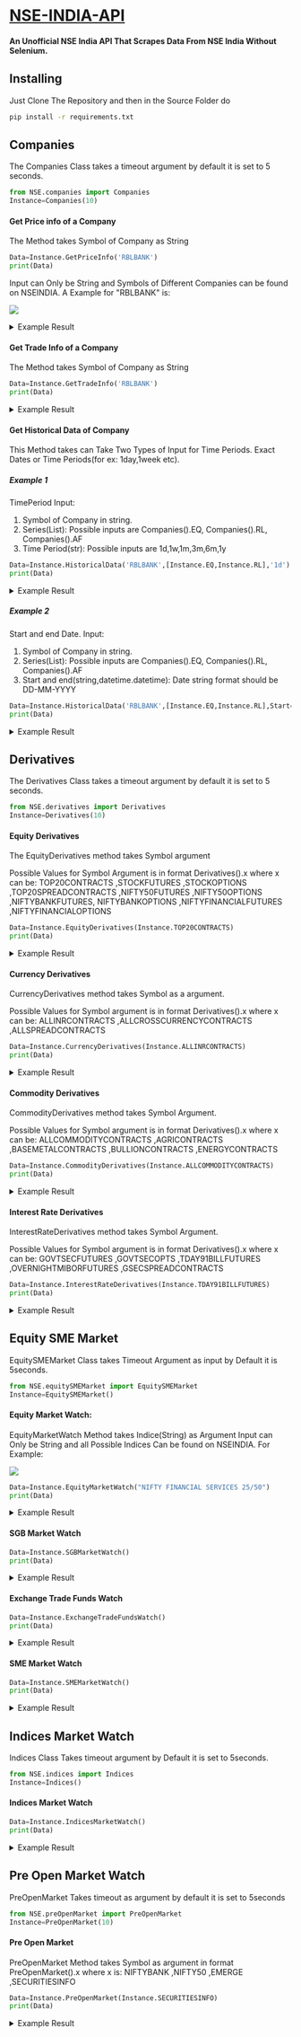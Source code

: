 # [NSE-INDIA-API](https://github.com/GamesBond008/NSE-India-API)
#### An Unofficial NSE India API That Scrapes Data From NSE India Without Selenium.
## Installing
Just Clone The Repository and then in the Source Folder do
```bash
pip install -r requirements.txt
```
## Companies 
The Companies Class takes a timeout argument by default it is set to 5 seconds.
```python
from NSE.companies import Companies
Instance=Companies(10)
```
#### Get Price info of a Company
The Method takes Symbol of Company as String
```python
Data=Instance.GetPriceInfo('RBLBANK')
print(Data)
```
Input can Only be String and Symbols of Different Companies can be found on NSEINDIA.
A Example for "RBLBANK" is: 

<a href="https://www.nseindia.com/"><img src="https://imgur.com/SqO844U.png"></a>
<details>
	<summary>Example Result</summary>

```json
{
  "info": {
    "symbol": "RBLBANK",
    "companyName": "RBL Bank Limited",
    "activeSeries": [
      "EQ"
    ],
    "debtSeries": [],
    "tempSuspendedSeries": [],
    "isFNOSec": true,
    "isCASec": false,
    "isSLBSec": true,
    "isDebtSec": false,
    "isSuspended": false,
    "isETFSec": false,
    "isDelisted": false,
    "isin": "INE976G01028",
    "isTop10": false,
    "identifier": "RBLBANKEQN"
  },
  "metadata": {
    "series": "EQ",
    "symbol": "RBLBANK",
    "isin": "INE976G01028",
    "status": "Listed",
    "listingDate": "31-Aug-2016",
    "industry": "PRIVATE SECTOR BANK",
    "lastUpdateTime": "01-Jun-2021 16:00:00",
    "pdSectorPe": 24.28,
    "pdSymbolPe": 25.23,
    "pdSectorInd": "NIFTY BANK                                        "
  },
  "securityInfo": {
    "boardStatus": "Main",
    "tradingStatus": "Active",
    "tradingSegment": "Normal Market",
    "sessionNo": "-",
    "slb": "Yes",
    "classOfShare": "Equity",
    "derivatives": "Yes",
    "surveillance": "-",
    "faceValue": 10,
    "issuedCap": 598020398
  },
  "priceInfo": {
    "lastPrice": 211.5,
    "change": -2.6999999999999886,
    "pChange": -1.2605042016806671,
    "previousClose": 214.2,
    "open": 215.1,
    "close": 211.3,
    "vwap": 212.46,
    "lowerCP": "192.80",
    "upperCP": "235.60",
    "pPriceBand": "No Band",
    "basePrice": 214.2,
    "intraDayHighLow": {
      "min": 210.05,
      "max": 216.3,
      "value": 211.5
    },
    "weekHighLow": {
      "min": 121.3,
      "minDate": "04-Jun-2020",
      "max": 274.3,
      "maxDate": "08-Jan-2021",
      "value": 211.5
    }
  },
  "preOpenMarket": {
    "preopen": [
      {
        "price": 197.45,
        "buyQty": 0,
        "sellQty": 3
      },
      {
        "price": 210,
        "buyQty": 0,
        "sellQty": 17
      },
      {
        "price": 213.2,
        "buyQty": 0,
        "sellQty": 100
      },
      {
        "price": 213.6,
        "buyQty": 0,
        "sellQty": 178
      },
      {
        "price": 215.1,
        "buyQty": 0,
        "sellQty": 0,
        "iep": true
      },
      {
        "price": 218.2,
        "buyQty": 30,
        "sellQty": 0
      },
      {
        "price": 219.35,
        "buyQty": 100,
        "sellQty": 0
      },
      {
        "price": 223,
        "buyQty": 450,
        "sellQty": 0
      },
      {
        "price": 235,
        "buyQty": 75,
        "sellQty": 0
      }
    ],
    "ato": {
      "buy": 2905,
      "sell": 677
    },
    "IEP": 215.1,
    "totalTradedVolume": 6909,
    "finalPrice": 215.1,
    "finalQuantity": 6909,
    "lastUpdateTime": "01-Jun-2021 09:07:19",
    "totalBuyQuantity": 107180,
    "totalSellQuantity": 247785,
    "atoBuyQty": 2905,
    "atoSellQty": 677
  }
}
```
</details>

#### Get Trade Info of a Company

The Method takes Symbol of Company as String
```python
Data=Instance.GetTradeInfo('RBLBANK')
print(Data)
```
<details>
	<summary>Example Result</summary>

```json
{
  "noBlockDeals": true,
  "bulkBlockDeals": [
    {
      "name": "Session I"
    },
    {
      "name": "Session II"
    }
  ],
  "marketDeptOrderBook": {
    "totalBuyQuantity": 0,
    "totalSellQuantity": 12414,
    "bid": [
      {
        "price": 0,
        "quantity": 0
      },
      {
        "price": 0,
        "quantity": 0
      },
      {
        "price": 0,
        "quantity": 0
      },
      {
        "price": 0,
        "quantity": 0
      },
      {
        "price": 0,
        "quantity": 0
      }
    ],
    "ask": [
      {
        "price": 211.3,
        "quantity": 12414
      },
      {
        "price": 0,
        "quantity": 0
      },
      {
        "price": 0,
        "quantity": 0
      },
      {
        "price": 0,
        "quantity": 0
      },
      {
        "price": 0,
        "quantity": 0
      }
    ],
    "tradeInfo": {
      "totalTradedVolume": 6900865,
      "totalTradedValue": 14661.58,
      "totalMarketCap": 1264813.14,
      "ffmc": 829737.0546,
      "impactCost": 0.05
    },
    "valueAtRisk": {
      "securityVar": 24.88,
      "indexVar": 0,
      "varMargin": 24.88,
      "extremeLossMargin": 3.5,
      "adhocMargin": 0,
      "applicableMargin": 28.38
    }
  },
  "securityWiseDP": {
    "quantityTraded": 6900865,
    "deliveryQuantity": 1240171,
    "deliveryToTradedQuantity": 17.97,
    "seriesRemarks": null,
    "secWiseDelPosDate": "01-JUN-2021 EOD"
  }
}
```
</details>

#### Get Historical Data of Company
This Method takes can Take Two Types of Input for Time Periods. Exact Dates or Time Periods(for ex: 1day,1week etc).
##### Example 1
TimePeriod
Input:
1. Symbol of Company in string.
2. Series(List): Possible inputs are Companies().EQ, Companies().RL, Companies().AF
3. Time Period(str): Possible inputs are 1d,1w,1m,3m,6m,1y
```python
Data=Instance.HistoricalData('RBLBANK',[Instance.EQ,Instance.RL],'1d')
print(Data)
```
<details>
	<summary>Example Result</summary>

```json
{
  "data": [
    {
      "_id": "60b6217e1746750008d2b0c5",
      "CH_SYMBOL": "RBLBANK",
      "CH_SERIES": "EQ",
      "CH_MARKET_TYPE": "N",
      "CH_TRADE_HIGH_PRICE": 216.3,
      "CH_TRADE_LOW_PRICE": 210.05,
      "CH_OPENING_PRICE": 215.1,
      "CH_CLOSING_PRICE": 211.3,
      "CH_LAST_TRADED_PRICE": 211.5,
      "CH_PREVIOUS_CLS_PRICE": 214.2,
      "CH_TOT_TRADED_QTY": 6900865,
      "CH_TOT_TRADED_VAL": 1466218364.55,
      "CH_52WEEK_HIGH_PRICE": 274.3,
      "CH_52WEEK_LOW_PRICE": 121.3,
      "CH_TOTAL_TRADES": 44144,
      "CH_ISIN": "INE976G01028",
      "CH_TIMESTAMP": "2021-06-01",
      "TIMESTAMP": "2021-05-31T18:30:00.000Z",
      "createdAt": "2021-06-01T12:01:02.542Z",
      "updatedAt": "2021-06-01T12:01:02.542Z",
      "__v": 0,
      "VWAP": 212.47,
      "mTIMESTAMP": "01-Jun-2021"
    },
    {
      "_id": "60b4cffe99942d0008df060a",
      "CH_SYMBOL": "RBLBANK",
      "CH_SERIES": "EQ",
      "CH_MARKET_TYPE": "N",
      "CH_TRADE_HIGH_PRICE": 216.4,
      "CH_TRADE_LOW_PRICE": 212.8,
      "CH_OPENING_PRICE": 216.2,
      "CH_CLOSING_PRICE": 214.2,
      "CH_LAST_TRADED_PRICE": 213.8,
      "CH_PREVIOUS_CLS_PRICE": 216.25,
      "CH_TOT_TRADED_QTY": 7126476,
      "CH_TOT_TRADED_VAL": 1529597900.4,
      "CH_52WEEK_HIGH_PRICE": 274.3,
      "CH_52WEEK_LOW_PRICE": 121.3,
      "CH_TOTAL_TRADES": 39780,
      "CH_ISIN": "INE976G01028",
      "CH_TIMESTAMP": "2021-05-31",
      "TIMESTAMP": "2021-05-30T18:30:00.000Z",
      "createdAt": "2021-05-31T12:01:02.333Z",
      "updatedAt": "2021-05-31T12:01:02.333Z",
      "__v": 0,
      "VWAP": 214.64,
      "mTIMESTAMP": "31-May-2021"
    }
  ],
  "meta": {
    "series": [
      "EQ"
    ],
    "fromDate": "31-05-2021",
    "toDate": "01-06-2021",
    "symbols": [
      "RBLBANK",
      "RBLBANK"
    ]
  }
}
```
</details>

##### Example 2
Start and end Date.
Input:
1. Symbol of Company in string.
2. Series(List): Possible inputs are Companies().EQ, Companies().RL, Companies().AF
3. Start and end(string,datetime.datetime): Date string format should be DD-MM-YYYY
```python
Data=Instance.HistoricalData('RBLBANK',[Instance.EQ,Instance.RL],Start='20-05-2021',End='25-05-2021')
print(Data)
```
<details>
	<summary>Example Result</summary>

```json
{
  "data": [
    {
      "_id": "60ace6fd3e1c550008766872",
      "CH_SYMBOL": "RBLBANK",
      "CH_SERIES": "EQ",
      "CH_MARKET_TYPE": "N",
      "CH_TRADE_HIGH_PRICE": 211.75,
      "CH_TRADE_LOW_PRICE": 205.05,
      "CH_OPENING_PRICE": 211.5,
      "CH_CLOSING_PRICE": 206.1,
      "CH_LAST_TRADED_PRICE": 206.7,
      "CH_PREVIOUS_CLS_PRICE": 210,
      "CH_TOT_TRADED_QTY": 9106739,
      "CH_TOT_TRADED_VAL": 1891433247.4,
      "CH_52WEEK_HIGH_PRICE": 274.3,
      "CH_52WEEK_LOW_PRICE": 108.3,
      "CH_TOTAL_TRADES": 50163,
      "CH_ISIN": "INE976G01028",
      "CH_TIMESTAMP": "2021-05-25",
      "TIMESTAMP": "2021-05-24T18:30:00.000Z",
      "createdAt": "2021-05-25T12:01:01.940Z",
      "updatedAt": "2021-05-25T12:01:01.940Z",
      "__v": 0,
      "VWAP": 207.7,
      "mTIMESTAMP": "25-May-2021"
    },
    {
      "_id": "60ab957e03728a0009a357e8",
      "CH_SYMBOL": "RBLBANK",
      "CH_SERIES": "EQ",
      "CH_MARKET_TYPE": "N",
      "CH_TRADE_HIGH_PRICE": 212,
      "CH_TRADE_LOW_PRICE": 205.85,
      "CH_OPENING_PRICE": 210,
      "CH_CLOSING_PRICE": 210,
      "CH_LAST_TRADED_PRICE": 209.6,
      "CH_PREVIOUS_CLS_PRICE": 207.7,
      "CH_TOT_TRADED_QTY": 9637361,
      "CH_TOT_TRADED_VAL": 2016371137.35,
      "CH_52WEEK_HIGH_PRICE": 274.3,
      "CH_52WEEK_LOW_PRICE": 108.3,
      "CH_TOTAL_TRADES": 59436,
      "CH_ISIN": "INE976G01028",
      "CH_TIMESTAMP": "2021-05-24",
      "TIMESTAMP": "2021-05-23T18:30:00.000Z",
      "createdAt": "2021-05-24T12:01:02.566Z",
      "updatedAt": "2021-05-24T12:01:02.566Z",
      "__v": 0,
      "VWAP": 209.22,
      "mTIMESTAMP": "24-May-2021"
    },
    {
      "_id": "60a7a0e0c7277a00086e365a",
      "CH_SYMBOL": "RBLBANK",
      "CH_SERIES": "EQ",
      "CH_MARKET_TYPE": "N",
      "CH_TRADE_HIGH_PRICE": 209,
      "CH_TRADE_LOW_PRICE": 205.15,
      "CH_OPENING_PRICE": 207,
      "CH_CLOSING_PRICE": 207.7,
      "CH_LAST_TRADED_PRICE": 207.8,
      "CH_PREVIOUS_CLS_PRICE": 204.25,
      "CH_TOT_TRADED_QTY": 11336046,
      "CH_TOT_TRADED_VAL": 2350319758.8,
      "CH_52WEEK_HIGH_PRICE": 274.3,
      "CH_52WEEK_LOW_PRICE": 105.5,
      "CH_TOTAL_TRADES": 62694,
      "CH_ISIN": "INE976G01028",
      "CH_TIMESTAMP": "2021-05-21",
      "TIMESTAMP": "2021-05-20T18:30:00.000Z",
      "createdAt": "2021-05-21T12:00:32.096Z",
      "updatedAt": "2021-05-21T12:00:32.096Z",
      "__v": 0,
      "VWAP": 207.33,
      "mTIMESTAMP": "21-May-2021"
    },
    {
      "_id": "60a64f7e9a1015000919d034",
      "CH_SYMBOL": "RBLBANK",
      "CH_SERIES": "EQ",
      "CH_MARKET_TYPE": "N",
      "CH_TRADE_HIGH_PRICE": 207.85,
      "CH_TRADE_LOW_PRICE": 200.35,
      "CH_OPENING_PRICE": 201,
      "CH_CLOSING_PRICE": 204.25,
      "CH_LAST_TRADED_PRICE": 204.95,
      "CH_PREVIOUS_CLS_PRICE": 199.95,
      "CH_TOT_TRADED_QTY": 19971105,
      "CH_TOT_TRADED_VAL": 4081005888,
      "CH_52WEEK_HIGH_PRICE": 274.3,
      "CH_52WEEK_LOW_PRICE": 105.5,
      "CH_TOTAL_TRADES": 88624,
      "CH_ISIN": "INE976G01028",
      "CH_TIMESTAMP": "2021-05-20",
      "TIMESTAMP": "2021-05-19T18:30:00.000Z",
      "createdAt": "2021-05-20T12:01:02.732Z",
      "updatedAt": "2021-05-20T12:01:02.732Z",
      "__v": 0,
      "VWAP": 204.35,
      "mTIMESTAMP": "20-May-2021"
    }
  ],
  "meta": {
    "series": [
      "EQ",
      "RL"
    ],
    "fromDate": "20-05-2021",
    "toDate": "25-05-2021",
    "symbols": [
      "RBLBANK",
      "RBLBANK"
    ]
  }
}
```
</details>

## Derivatives
The Derivatives Class takes a timeout argument by default it is set to 5 seconds.
```python
from NSE.derivatives import Derivatives
Instance=Derivatives(10)
```

#### Equity Derivatives
The EquityDerivatives method takes Symbol argument

Possible Values for Symbol Argument is in format Derivatives().x where x can be:
TOP20CONTRACTS ,STOCKFUTURES ,STOCKOPTIONS ,TOP20SPREADCONTRACTS ,NIFTY50FUTURES ,NIFTY50OPTIONS ,NIFTYBANKFUTURES,
NIFTYBANKOPTIONS ,NIFTYFINANCIALFUTURES ,NIFTYFINANCIALOPTIONS

```python
Data=Instance.EquityDerivatives(Instance.TOP20CONTRACTS)
print(Data)
```
<details>
	<summary>Example Result</summary>

```json
{
  "data": [
    {
      "underlying": "BANKNIFTY",
      "identifier": "OPTIDXBANKNIFTY03-06-2021CE35500.00",
      "instrumentType": "OPTIDX",
      "instrument": "Index Options",
      "contract": "BANKNIFTY 03-Jun-2021",
      "expiryDate": "03-Jun-2021",
      "optionType": "Call",
      "strikePrice": 35500,
      "lastPrice": 204.95,
      "change": -162.05,
      "pChange": -44.16,
      "volume": 44008350,
      "totalTurnover": 12002837379,
      "value": 12002837379,
      "premiumTurnOver": 1574299262379,
      "underlyingValue": 35337.2,
      "openInterest": 69778,
      "noOfTrades": 1760334
    },(Truncated)(....)
  ],
  "timestamp": "01-Jun-2021 15:30:00",
  "marketStatus": {
    "market": "FO",
    "marketOpenOrClose": "Open",
    "marketCurrentTradingDate": "Jun 01,2021",
    "marketOpenTime": "0915",
    "marketCloseTime": "1530",
    "marketPreviousTradingDate": "May 31,2021",
    "marketNextTradingDate": "Jun 02,2021",
    "marketStatusMessage": "Market is Closed"
  }
}
```
</details>

#### Currency Derivatives
CurrencyDerivatives method takes Symbol as a argument.

Possible Values for Symbol argument is in format Derivatives().x where x can be:
ALLINRCONTRACTS ,ALLCROSSCURRENCYCONTRACTS ,ALLSPREADCONTRACTS

```python
Data=Instance.CurrencyDerivatives(Instance.ALLINRCONTRACTS)
print(Data)
```
<details>
	<summary>Example Result</summary>

```json
{
  "timestamp": "01-Jun-2021 17:00:00",
  "data": [
    {
      "contractType": "USDINR",
      "identifier": "FUTCURUSDINR28-06-2021XX0.0000",
      "instrumentType": "FUTCUR",
      "instrument": "Currency Futures",
      "contract": "USDINR 28-Jun-2021",
      "expiryDate": "28-Jun-2021",
      "optionType": "-",
      "strikePrice": 0,
      "lastPrice": 73.16,
      "change": 0.26500000000000057,
      "pChange": 0.36353659373070935,
      "volume": 2132616,
      "notionalTurnover": 155782901282.5,
      "value": 155782901282.5,
      "openInterest": 2589343,
      "bestBidPrice": 73.16,
      "bestBidQty": 108,
      "bestAskPrice": 73.165,
      "bestAskQty": 56,
      "totTradeVol": 95018,
      "spread": 0.005000000000009663
    },(Truncated)(...)
  ],
  "totalTradedValue": 230753510092.5,
  "totalTradedVolume": 2938297,
  "marketStatus": {
    "market": "Currency",
    "marketStatus": "Closed",
    "tradeDate": "02-Jun-2021",
    "index": "",
    "last": "",
    "variation": "",
    "percentChange": "",
    "marketStatusMessage": "Market is Closed"
  }
}
```
</details>

#### Commodity Derivatives
CommodityDerivatives method takes Symbol Argument.

Possible Values for Symbol argument is in format Derivatives().x where x can be:
ALLCOMMODITYCONTRACTS ,AGRICONTRACTS ,BASEMETALCONTRACTS ,BULLIONCONTRACTS ,ENERGYCONTRACTS

```python
Data=Instance.CommodityDerivatives(Instance.ALLCOMMODITYCONTRACTS)
print(Data)
```
<details>
	<summary>Example Result</summary>

```json
{
  "data": [
    {
      "identifier": "OPTBLNGOLDM28-06-2021PE47500.0000",
      "instrumentType": "OPTBLN",
      "instrument": "Bullion Options",
      "contract": "GOLDM",
      "unit": "100 Grams",
      "expiryDate": "28-Jun-2021",
      "strikePrice": 47500,
      "optionType": "Put",
      "lastPrice": 165,
      "change": 23.5,
      "pChange": 16.607773851590103,
      "numberOfContractsTraded": 250,
      "totalTurnover": 411260,
      "openInterest": 2,
      "tradeCount": 0,
      "prevClose": 141.5
    },(Truncated)(...)
  ],
  "timestamp": "01-Jun-2021 23:30:00",
  "volume": 844,
  "totalTradedValue": 347047724.764,
  "marketStatus": {
    "market": "Commodity",
    "marketStatus": "Closed",
    "tradeDate": "02-Jun-2021",
    "index": "",
    "last": "",
    "variation": "",
    "percentChange": "",
    "marketStatusMessage": "Market is Open"
  }
}
```
</details>

#### Interest Rate Derivatives
InterestRateDerivatives method takes Symbol Argument.

Possible Values for Symbol argument is in format Derivatives().x where x can be:
GOVTSECFUTURES ,GOVTSECOPTS ,TDAY91BILLFUTURES ,OVERNIGHTMIBORFUTURES ,GSECSPREADCONTRACTS

```python
Data=Instance.InterestRateDerivatives(Instance.TDAY91BILLFUTURES)
print(Data)
```
<details>
	<summary>Example Result</summary>

```json
{
  "data": [
    {
      "identifier": "FUTIRT91DTB29-09-2021XX0.0000",
      "underlying": "91DTB",
      "underlyingValue": 0,
      "instrumentType": "FUTIRT",
      "instrument": "91 T-Day Bill Futures",
      "contract": "91DTB",
      "strikePrice": 0,
      "optionType": "-",
      "lastPrice": 0,
      "expiryDate": "29-Sep-2021",
      "change": 0,
      "pChange": 0,
      "numberOfContractsTraded": 0,
      "totalTurnover": 0,
      "tradeCount": 0,
      "openInterest": 0,
      "yield": "-"
    },(Truncated)(...)
  ],
  "totalTradedValue": 0,
  "totalTradedVolume": 0,
  "timestamp": "01-Jun-2021 17:00:00",
  "marketStatus": {
    "market": "IRD",
    "marketOpenOrClose": "Open",
    "marketCurrentTradingDate": "Jun 01,2021",
    "marketOpenTime": "0900",
    "marketCloseTime": "1700",
    "marketPreviousTradingDate": "May 31,2021",
    "marketNextTradingDate": "Jun 02,2021",
    "marketStatusMessage": "Market is Closed"
  }
}
```
</details>

## Equity SME Market
EquitySMEMarket Class takes Timeout Argument as input by Default it is 5seconds.
```python
from NSE.equitySMEMarket import EquitySMEMarket
Instance=EquitySMEMarket()
```

#### Equity Market Watch:
EquityMarketWatch Method takes Indice(String) as Argument
Input can Only be String and all Possible Indices Can be found on NSEINDIA.
For Example: 

<img src="https://imgur.com/Wbt0Crl.png">

```python
Data=Instance.EquityMarketWatch("NIFTY FINANCIAL SERVICES 25/50")
print(Data)
```

<details>
	<summary>Example Result</summary>

```json
{
  "name": "NIFTY FINANCIAL SERVICES 25/50",
  "advance": {
    "declines": "17",
    "advances": "3",
    "unchanged": "0"
  },
  "timestamp": "01-Jun-2021 16:00:00",
  "data": [
    {
      "priority": 1,
      "symbol": "NIFTY FINANCIAL SERVICES 25/50",
      "identifier": "NIFTY FINANCIAL SERVICES 25/50",
      "open": 16508.75,
      "dayHigh": 16576.55,
      "dayLow": 16346.7,
      "lastPrice": 16417.5,
      "previousClose": 16450.25,
      "change": -32.75,
      "pChange": -0.2,
      "ffmc": 253618480.76,
      "yearHigh": 0,
      "yearLow": 0,
      "totalTradedVolume": 123443084,
      "totalTradedValue": 96694971930.81,
      "lastUpdateTime": "01-Jun-2021 16:00:00",
      "nearWKH": null,
      "nearWKL": null,
      "perChange365d": "-",
      "date365dAgo": "-",
      "chart365dPath": "-",
      "date30dAgo": "30-Apr-2021",
      "perChange30d": 6.79,
      "chart30dPath": "https://static.nseindia.com/sparklines/30d/NIFTY-FINSRV25-50.jpg",
      "chartTodayPath": "https://static.nseindia.com/sparklines/today/NIFTY-FINSRV25-50.jpg"
    },(Truncated)(...)
  ],
  "marketStatus": {
    "market": "Capital Market",
    "marketStatus": "Closed",
    "tradeDate": "02-Jun-2021",
    "index": "NIFTY 50",
    "last": 15574.85,
    "variation": -7.949999999998909,
    "percentChange": -0.05,
    "marketStatusMessage": "Normal Market has Closed"
  }
}
```
</details>

#### SGB Market Watch

```python
Data=Instance.SGBMarketWatch()
print(Data)
```

<details>
	<summary>Example Result</summary>

```json
{
  "timestamp": "01-Jun-2021 16:00:00",
  "data": [
    {
      "symbol": "SGBNOV25",
      "open": "4920",
      "high": "4939.99",
      "low": "4920",
      "issue_price": "2884",
      "ltP": "4920",
      "chn": "163.99",
      "per": "3.45",
      "qty": "8",
      "trdVal": "39439.92",
      "wkhi": "5399",
      "wklo": "4521",
      "xDt": null,
      "cAct": null,
      "yPC": 7.760036796110129,
      "mPC": 0.9234909681680836,
      "prevClose": "4756.01",
      "nearWKH": 8.872013335802926,
      "nearWKL": -8.825481088254811,
      "maturityDate": "NOV25",
      "chartTodayPath": "https://static.nseindia.com/sparklines/today/SGBNOV25GBN.jpg",
      "perChange365d": 3.82,
      "date365dAgo": "29-May-2020",
      "chart365dPath": "https://static.nseindia.com/sparklines/365d/SGBNOV25-GB.jpg",
      "date30dAgo": "30-Apr-2021",
      "perChange30d": 1.13,
      "chart30dPath": "https://static.nseindia.com/sparklines/30d/SGBNOV25-GB.jpg"
    },(Truncated)(...)
  ],
  "advances": 28,
  "declines": 11,
  "unchanged": 10,
  "totalTradedValue": 23821747.18,
  "totalTradedVolume": 4926,
  "totalPercentChange": 9.04,
  "marketStatus": {
    "market": "Capital Market",
    "marketStatus": "Closed",
    "tradeDate": "02-Jun-2021",
    "index": "NIFTY 50",
    "last": 15574.85,
    "variation": -7.949999999998909,
    "percentChange": -0.05,
    "marketStatusMessage": "Normal Market has Closed"
  }
}
```
</details>

#### Exchange Trade Funds Watch

```python
Data=Instance.ExchangeTradeFundsWatch()
print(Data)
```

<details>
	<summary>Example Result</summary>

```json
{
  "timestamp": "01-Jun-2021 16:00:00",
  "data": [
    {
      "symbol": "IBMFNIFTY",
      "assets": "Nifty 50",
      "open": "152.6",
      "high": "155",
      "low": "150.52",
      "ltP": "155",
      "chn": "4.28",
      "per": "2.84",
      "qty": "3949",
      "trdVal": "600642.9",
      "nav": "160.6795",
      "wkhi": "174",
      "wklo": "101.5",
      "xDt": "-",
      "cAct": "-",
      "yPC": 44.85981308411215,
      "mPC": 3.7136165941786627,
      "prevClose": "150.72",
      "nearWKH": 10.919540229885058,
      "nearWKL": -52.70935960591133,
      "chartTodayPath": "https://static.nseindia.com/sparklines/today/IBMFNIFTYEQN.jpg",
      "perChange365d": 43.49,
      "date365dAgo": "29-May-2020",
      "chart365dPath": "https://static.nseindia.com/sparklines/365d/IBMFNIFTY-EQ.jpg",
      "date30dAgo": "30-Apr-2021",
      "perChange30d": 1.84,
      "chart30dPath": "https://static.nseindia.com/sparklines/30d/IBMFNIFTY-EQ.jpg"
    },(Truncated)(...)
  ],
  "advances": 54,
  "declines": 29,
  "unchanged": 5,
  "navDate": "31-May-2021",
  "totalTradedValue": 2726620745.37,
  "totalTradedVolume": 20700494,
  "marketStatus": {
    "market": "Capital Market",
    "marketStatus": "Closed",
    "tradeDate": "02-Jun-2021",
    "index": "NIFTY 50",
    "last": 15574.85,
    "variation": -7.949999999998909,
    "percentChange": -0.05,
    "marketStatusMessage": "Normal Market has Closed"
  }
}
```
</details>

#### SME Market Watch

```python
Data=Instance.SMEMarketWatch()
print(Data)
```

<details>
	<summary>Example Result</summary>

```json
{
  "data": [
    {
      "symbol": "LAXMICOT",
      "series": "SM",
      "open": 15.7,
      "dayHigh": 15.8,
      "dayLow": 15.5,
      "lastPrice": 15.8,
      "change": 1.5500000000000007,
      "pChange": 10.877192982456146,
      "previousClose": 14.25,
      "totalTradedVolume": 18000,
      "totalTradedValue": 281880,
      "yearHigh": 17.7,
      "yearLow": 7.5,
      "nearWKH": 10.73446327683615,
      "nearWKL": -110.66666666666669,
      "ca": " ",
      "chartTodayPath": "https://static.nseindia.com/sparklines/today/LAXMICOTSMN.jpg",
      "perChange365d": 86.27,
      "date365dAgo": "29-May-2020",
      "chart365dPath": "https://static.nseindia.com/sparklines/365d/LAXMICOT-SM.jpg",
      "date30dAgo": "29-Apr-2021",
      "perChange30d": 23.91,
      "chart30dPath": "https://static.nseindia.com/sparklines/30d/LAXMICOT-SM.jpg"
    },(Truncated)(...)
  ],
  "timestamp": "01-Jun-2021 16:00:00",
  "adv": 28,
  "dec": 35,
  "noChg": 5,
  "totalTradedValue": 46922702.69,
  "totalTradedVolume": 993197,
  "marketStatus": {
    "market": "Capital Market",
    "marketStatus": "Closed",
    "tradeDate": "02-Jun-2021",
    "index": "NIFTY 50",
    "last": 15574.85,
    "variation": -7.949999999998909,
    "percentChange": -0.05,
    "marketStatusMessage": "Normal Market has Closed"
  }
}
```
</details>

## Indices Market Watch
Indices Class Takes timeout argument by Default it is set to 5seconds.

```python
from NSE.indices import Indices
Instance=Indices()
```

#### Indices Market Watch
```python
Data=Instance.IndicesMarketWatch()
print(Data)
```
<details>
	<summary>Example Result</summary>

```json
{
  "data": [
    {
      "key": "BROAD MARKET INDICES",
      "index": "NIFTY 50",
      "indexSymbol": "NIFTY 50",
      "last": 15574.85,
      "variation": -7.95,
      "percentChange": -0.05,
      "open": 15629.65,
      "high": 15660.75,
      "low": 15528.3,
      "previousClose": 15582.8,
      "yearHigh": 15660.75,
      "yearLow": 9544.35,
      "pe": "28.87",
      "pb": "4.39",
      "dy": "1.07",
      "declines": "31",
      "advances": "19",
      "unchanged": "0",
      "perChange365d": 62.65,
      "date365dAgo": "29-May-2020",
      "chart365dPath": "https://static.nseindia.com/sparklines/365d/NIFTY-50.jpg",
      "date30dAgo": "30-Apr-2021",
      "perChange30d": 6.5,
      "chart30dPath": "https://static.nseindia.com/sparklines/30d/NIFTY-50.jpg",
      "chartTodayPath": "https://static.nseindia.com/sparklines/today/NIFTY-50.jpg",
      "previousDay": 15435.65,
      "oneWeekAgo": 15208.45,
      "oneMonthAgo": 14631.1,
      "oneYearAgo": 9580.3
    },(Truncated)(...)
  ],
  "timestamp": "01-Jun-2021 15:30:00",
  "advances": 884,
  "declines": 1909,
  "unchanged": 25,
  "dates": {
    "previousDay": "28-May-2021",
    "oneWeekAgo": "25-May-2021",
    "oneMonthAgo": "30-Apr-2021",
    "oneYearAgo": "29-May-2020"
  },
  "date30dAgo": "30-Apr-2021",
  "date365dAgo": "29-May-2020"
}
```
</details>

## Pre Open Market Watch
PreOpenMarket Takes timeout as argument by default it is set to 5seconds

```python
from NSE.preOpenMarket import PreOpenMarket
Instance=PreOpenMarket(10)
```

#### Pre Open Market
PreOpenMarket Method takes Symbol as argument in format PreOpenMarket().x where x is:
NIFTYBANK ,NIFTY50 ,EMERGE ,SECURITIESINFO
```python
Data=Instance.PreOpenMarket(Instance.SECURITIESINFO)
print(Data)
```
<details>
	<summary>Example Result</summary>

```json
{
  "declines": 11,
  "unchanged": 6,
  "data": [
    {
      "metadata": {
        "symbol": "BEL",
        "identifier": "BELEQN",
        "purpose": " INTERIM DIVIDEND - RS 1.40  PER SHARE",
        "lastPrice": 153,
        "change": 7.599999999999994,
        "pChange": 5.2269601100412615,
        "previousClose": 145.4,
        "finalQuantity": 323384,
        "totalTurnover": 49477752,
        "marketCap": 173597500816.98,
        "yearHigh": 160,
        "yearLow": 67.4,
        "iep": 153,
        "chartTodayPath": "https://static.nseindia.com/sparklines/today/preOpen_BELEQN.jpg"
      },
      "detail": {
        "preOpenMarket": {
          "preopen": [
            {
              "price": 138.15,
              "buyQty": 0,
              "sellQty": 3439
            },
            {
              "price": 144,
              "buyQty": 0,
              "sellQty": 200
            },
            {
              "price": 144.9,
              "buyQty": 0,
              "sellQty": 24
            },
            {
              "price": 145,
              "buyQty": 0,
              "sellQty": 3209
            },
            {
              "price": 153,
              "buyQty": 0,
              "sellQty": 0,
              "iep": true
            },
            {
              "price": 156.95,
              "buyQty": 37088,
              "sellQty": 0
            },
            {
              "price": 158,
              "buyQty": 100,
              "sellQty": 0
            },
            {
              "price": 158.1,
              "buyQty": 50,
              "sellQty": 0
            },
            {
              "price": 159,
              "buyQty": 250,
              "sellQty": 0
            }
          ],
          "ato": {
            "totalBuyQuantity": 249734,
            "totalSellQuantity": 6945
          },
          "IEP": 153,
          "totalTradedVolume": 323384,
          "finalPrice": 153,
          "finalQuantity": 323384,
          "lastUpdateTime": "01-Jun-2021 09:07:22",
          "totalSellQuantity": 510557,
          "totalBuyQuantity": 686414,
          "atoBuyQty": 249734,
          "atoSellQty": 6945
        }
      }
    },(Truncated)(...)
  ],
  "advances": 139,
  "timestamp": "01-Jun-2021 09:07:24",
  "totalTradedValue": 11994.124397500002,
  "totalmarketcap": 847507154.7767485,
  "totalTradedVolume": 3455859
}
```
</details>
